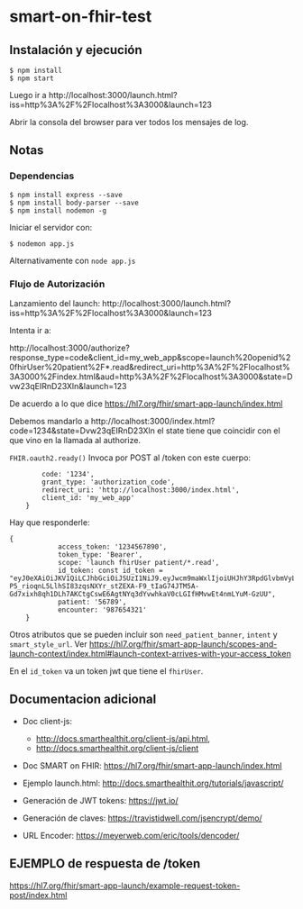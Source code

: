 # smart-on-fhir-test

## Instalación y ejecución

```
$ npm install
$ npm start
```

Luego ir a http://localhost:3000/launch.html?iss=http%3A%2F%2Flocalhost%3A3000&launch=123

Abrir la consola del browser para ver todos los mensajes de log.

## Notas

### Dependencias
```
$ npm install express --save
$ npm install body-parser --save
$ npm install nodemon -g
```
Iniciar el servidor con:
```
$ nodemon app.js  
```
Alternativamente con ```node app.js```

### Flujo de Autorización

Lanzamiento del launch: http://localhost:3000/launch.html?iss=http%3A%2F%2Flocalhost%3A3000&launch=123

Intenta ir a:

http://localhost:3000/authorize?response_type=code&client_id=my_web_app&scope=launch%20openid%20fhirUser%20patient%2F*.read&redirect_uri=http%3A%2F%2Flocalhost%3A3000%2Findex.html&aud=http%3A%2F%2Flocalhost%3A3000&state=Dvw23qEIRnD23Xln&launch=123

De acuerdo a lo que dice https://hl7.org/fhir/smart-app-launch/index.html

Debemos mandarlo a http://localhost:3000/index.html?code=1234&state=Dvw23qEIRnD23Xln  el state tiene que coincidir con el que vino en la llamada al authorize.

```FHIR.oauth2.ready()```   Invoca por POST al /token con este cuerpo:

```{
	    code: '1234',
	    grant_type: 'authorization_code',
	    redirect_uri: 'http://localhost:3000/index.html',
	    client_id: 'my_web_app'
	}
```
Hay que responderle:

```
{
	        access_token: '1234567890',
	        token_type: 'Bearer',
	        scope: 'launch fhirUser patient/*.read',
	        id_token: const id_token = "eyJ0eXAiOiJKV1QiLCJhbGciOiJSUzI1NiJ9.eyJwcm9maWxlIjoiUHJhY3RpdGlvbmVyL3NtYXJ0LVByYWN0aXRpb25lci03MjA4MDQxNiIsInBhdGllbnQiOiIxMjMiLCJlbmNvdW50ZXIiOiI1NjciLCJzdWIiOiIzNmExMGJjNGQyYTczNThiNGFmZGFhYWY5YWYzMmJhY2NhY2JhYWJkMTA5MWJkNGE4MDI4NDJhZDVjYWRkMTc4IiwiaXNzIjoiaHR0cDovL2xhdW5jaC5zbWFydGhlYWx0aGl0Lm9yZyIsImlhdCI6MTU1OTM5MjI5NSwiZXhwIjoxNTU5Mzk1ODk1fQ.Gz4AkDYTyf848GURiHhY28cLJlSDTthADWqgUbCCrJK8SZHe_K1ihXDB0oM-P5_rioqnL5LlhSI83zqsNXYr_stZEXA-F9_tIaG74JTM5A-Gd7xixh8qh1DLh7AKCtgCswE6AgtNYq3dYvwhkaV0cLGIfHMvwEt4nmLYuM-GzUU",
	        patient: '56789',
	        encounter: '987654321'
	}
```
Otros atributos que se pueden incluir son ```need_patient_banner```, ```intent``` y ```smart_style_url```.  Ver https://hl7.org/fhir/smart-app-launch/scopes-and-launch-context/index.html#launch-context-arrives-with-your-access_token

En el ```id_token``` va un token jwt que tiene el ```fhirUser```.

## Documentacion adicional

* Doc client-js: 
   * http://docs.smarthealthit.org/client-js/api.html, 
   * http://docs.smarthealthit.org/client-js/client

* Doc SMART on FHIR: https://hl7.org/fhir/smart-app-launch/index.html

* Ejemplo launch.html: http://docs.smarthealthit.org/tutorials/javascript/

* Generación de JWT tokens:  https://jwt.io/

* Generación de claves: https://travistidwell.com/jsencrypt/demo/

* URL Encoder: https://meyerweb.com/eric/tools/dencoder/

## EJEMPLO de respuesta de /token
https://hl7.org/fhir/smart-app-launch/example-request-token-post/index.html


